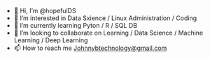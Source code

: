 - 👋 Hi, I’m @hopefulDS
- 👀 I’m interested in Data Sxience / Linux Administration / Coding
- 🌱 I’m currently learning Pyton / R / SQL DB
- 💞️ I’m looking to collaborate on Learning / Data Science / Machine Learning / Deep Learning
- 📫 How to reach me Johnnybtechnology@gmail.com

<!---
hopefulDS/hopefulDS is a ✨ special ✨ repository because its `README.md` (this file) appears on your GitHub profile.
You can click the Preview link to take a look at your changes.
--->
